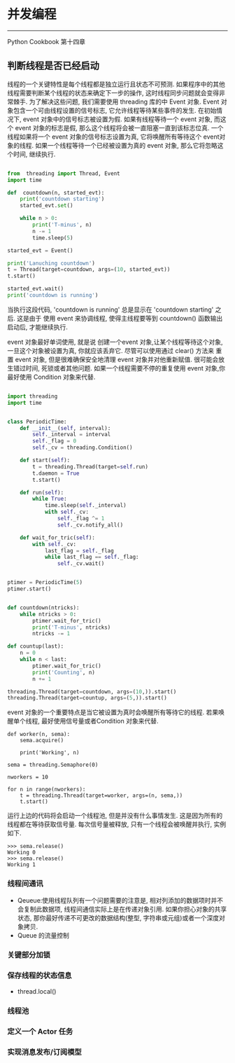 # 并发编程
---
Python Cookbook 第十四章

## 判断线程是否已经启动

线程的一个关键特性是每个线程都是独立运行且状态不可预测. 如果程序中的其他线程需要判断某个线程的状态来确定下一步的操作, 这时线程同步问题就会变得非常棘手. 为了解决这些问题, 我们需要使用 threading 库的中 Event 对象. 
Event 对象包含一个可由线程设置的信号标志, 它允许线程等待某些事件的发生. 在初始情况下, event 对象中的信号标志被设置为假. 如果有线程等待一个 event 对象, 而这个 event 对象的标志是假, 那么这个线程将会被一直阻塞一直到该标志位真. 一个线程如果将一个 event 对象的信号标志设置为真, 它将唤醒所有等待这个 event对象的线程. 如果一个线程等待一个已经被设置为真的 event 对象, 那么它将忽略这个时间, 继续执行.
```py

from  threading import Thread, Event
import time

def  countdown(n, started_evt):
    print('countdown starting')
    started_evt.set()

    while n > 0:
        print('T-minus', n)
        n -= 1
        time.sleep(5)

started_evt = Event()

print('Lanuching countdown')
t = Thread(target=countdown, args=(10, started_evt))
t.start()

started_evt.wait()
print('countdown is running')
```

当执行这段代码, 'countdown is running' 总是显示在  'countdown starting' 之后. 这是由于 使用 event 来协调线程, 使得主线程要等到 countdown() 函数输出启动后, 才能继续执行.

event  对象最好单词使用, 就是说 创建一个event 对象,让某个线程等待这个对象, 一旦这个对象被设置为真, 你就应该丢弃它. 尽管可以使用通过 clear() 方法来 重置 event 对象, 但是很难确保安全地清理 event 对象并对他重新赋值. 很可能会放生错过时间, 死锁或者其他问题. 如果一个线程需要不停的重复使用 event 对象,你最好使用 Condition 对象来代替.

```py

import threading
import time


class PeriodicTime:
    def __init__(self, interval):
        self._interval = interval
        self._flag = 0 
        self._cv = threading.Condition()

    def start(self):
        t = threading.Thread(target=self.run)
        t.daemon = True
        t.start()

    def run(self):
        while True:
            time.sleep(self._interval)
            with self._cv:
                self._flag ^= 1
                self._cv.notify_all()

    def wait_for_tric(self):
        with self._cv:
            last_flag = self._flag
            while last_flag == self._flag:
                self._cv.wait()


ptimer = PeriodicTime(5)
ptimer.start()


def countdown(ntricks):
    while ntricks > 0:
        ptimer.wait_for_tric()
        print('T-minus', ntricks)
        ntricks -= 1

def countup(last):
    n = 0
    while n < last:
        ptimer.wait_for_tric()
        print('Counting', n)
        n += 1

threading.Thread(target=countdown, args=(10,)).start()
threading.Thread(target=countup, args=(5,)).start()

```

event 对象的一个重要特点是当它被设置为真时会唤醒所有等待它的线程. 若果唤醒单个线程, 最好使用信号量或者Condition 对象来代替.
```
def worker(n, sema):
    sema.acquire()

    print('Working', n)

sema = threading.Semaphore(0)

nworkers = 10

for n in range(nworkers):
    t = threading.Thread(target=worker, args=(n, sema,))
    t.start()
```

运行上边的代码将会启动一个线程池, 但是并没有什么事情发生. 这是因为所有的线程都在等待获取信号量. 每次信号量被释放, 只有一个线程会被唤醒并执行, 实例如下.
```
>>> sema.release()
Working 0
>>> sema.release()
Working 1
```

### 线程间通讯

* Qeueue:使用线程队列有一个问题需要的注意是, 相对列添加的数据项时并不会复制此数据项, 线程间通信实际上是在传递对象引用. 如果你担心对象的共享状态, 那你最好传递不可更改的数据结构(整型, 字符串或元组)或者一个深度对象拷贝.
* Queue 的流量控制

### 关键部分加锁


### 保存线程的状态信息
* thread.local()


### 线程池


### 定义一个 Actor 任务


### 实现消息发布/订阅模型
